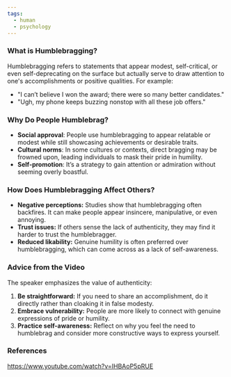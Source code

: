 ```yaml
---
tags:
  - human
  - psychology
---
```

### **What is Humblebragging?**

Humblebragging refers to statements that appear modest, self-critical, or even self-deprecating on the surface but actually serve to draw attention to one's accomplishments or positive qualities. For example:

- "I can’t believe I won the award; there were so many better candidates."
- "Ugh, my phone keeps buzzing nonstop with all these job offers."

### **Why Do People Humblebrag?**

* **Social approval**: People use humblebragging to appear relatable or modest while still showcasing achievements or desirable traits.
* **Cultural norms**: In some cultures or contexts, direct bragging may be frowned upon, leading individuals to mask their pride in humility.
* **Self-promotion**: It’s a strategy to gain attention or admiration without seeming overly boastful.
###  **How Does Humblebragging Affect Others?**

- **Negative perceptions:** Studies show that humblebragging often backfires. It can make people appear insincere, manipulative, or even annoying.
- **Trust issues:** If others sense the lack of authenticity, they may find it harder to trust the humblebragger.
- **Reduced likability:** Genuine humility is often preferred over humblebragging, which can come across as a lack of self-awareness.
### **Advice from the Video**

The speaker emphasizes the value of authenticity:

1. **Be straightforward:** If you need to share an accomplishment, do it directly rather than cloaking it in false modesty.
2. **Embrace vulnerability:** People are more likely to connect with genuine expressions of pride or humility.
3. **Practice self-awareness:** Reflect on why you feel the need to humblebrag and consider more constructive ways to express yourself.

### References
https://www.youtube.com/watch?v=IHBAoP5pRUE